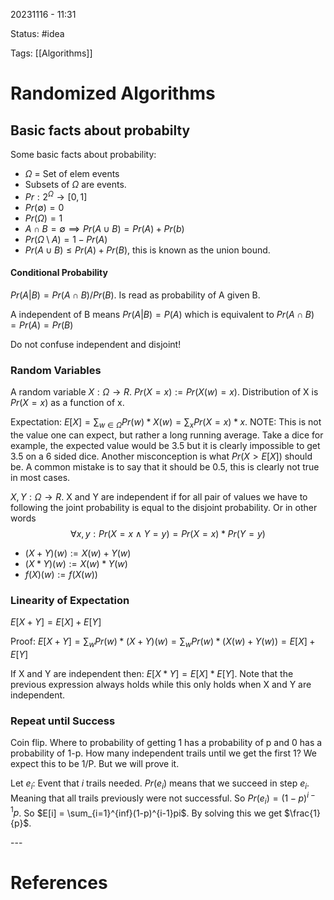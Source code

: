 20231116 - 11:31

Status: #idea

Tags: [[Algorithms]]

# Randomized Algorithms
## Basic facts about probabilty
Some basic facts about probability: 
* $\Omega$ = Set of elem events 
* Subsets of $\Omega$ are events. 
* $Pr: 2^\Omega \rightarrow [0,1]$ 
* $Pr(\emptyset)=0$
* $Pr(\Omega)=1$
* $A \cap B = \emptyset \implies Pr(A \cup B) = Pr(A)+Pr(b)$
* $Pr(\Omega \setminus A) = 1 - Pr(A)$ 
* $Pr(A \cup B) \leq Pr(A) + Pr(B)$, this is known as the union bound. 

#### Conditional Probability
$Pr(A|B) = Pr(A \cap B) / Pr(B)$. Is read as probability of A given B. 

A independent of B means $Pr(A|B) = P(A)$ which is equivalent to $Pr(A \cap B) = Pr(A)=Pr(B)$

Do not confuse independent and disjoint! 
### Random Variables
A random variable  $X: \Omega \rightarrow R$. $Pr(X = x) := Pr(X(w) = x)$. Distribution of X is $Pr(X=x)$ as a function of x. 

Expectation: $E[X] = \sum_{w \in \Omega}Pr(w)*X(w) = \sum_x Pr(X=x)*x$. NOTE: This is not the value one can expect, but rather a long running average. Take a dice for example, the expected value would be 3.5 but it is clearly impossible to get 3.5 on a 6 sided dice. Another misconception is what $Pr(X > E[X])$ should be. A common mistake is to say that it should be 0.5, this is clearly not true in most cases. 

$X,Y : \Omega \rightarrow R$. X and Y are independent if for all pair of values we have to following the joint probability is equal to the disjoint probability. Or in other words $$\forall x,y: Pr(X=x \land Y=y) = Pr(X = x) * Pr(Y=y)$$
* $(X+Y)(w) := X(w) + Y(w)$ 
* $(X*Y)(w) := X(w) * Y(w)$
* $f(X)(w) := f(X(w))$

### Linearity of Expectation
$E[X+Y] = E[X] + E[Y]$

Proof: $E[X+Y] = \sum_w Pr(w)*(X+Y)(w) = \sum_w Pr(w)*(X(w)+Y(w)) = E[X]+E[Y]$

If X and Y are independent then: $E[X*Y] = E[X]*E[Y]$. Note that the previous expression always holds while this only holds when X and Y are independent. 

### Repeat until Success
Coin flip. Where to probability of getting 1 has a probability of p and 0 has a probability of 1-p. How many independent trails until we get the first 1? We expect this to be 1/P. But we will prove it. 

Let $e_i$: Event that $i$ trails needed. $Pr(e_i)$ means that we succeed in step $e_i$. Meaning that all trails previously were not successful. So $Pr(e_i) = (1-p)^{i-1}p$. So $E[i] = \sum_{i=1}^{inf}(1-p)^{i-1}pi$. By solving this we get $\frac{1}{p}$. 

\-\-\-
# References